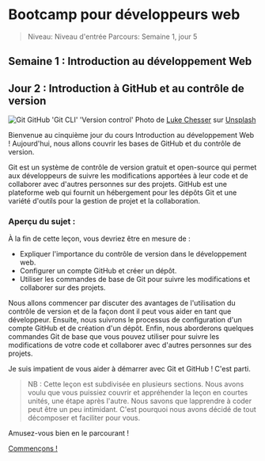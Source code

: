 # Bootcamp pour développeurs web

> Niveau: Niveau d'entrée
> Parcours: Semaine 1, jour 5

## Semaine 1 : Introduction au développement Web

## Jour 2 : Introduction à GitHub et au contrôle de version

![Git GitHub 'Git CLI' 'Version control'](https://github.com/Le-BootCamp-Grow/supports-de-cours/blob/main/notes-de-cours/niveau-d-entree/developpeur-web/semaine_1_jour_5/luke-chesser-LG8ToawE8WQ-unsplash.jpg)
Photo de [Luke Chesser](https://unsplash.com/@lukechesser?utm_source=unsplash&utm_medium=referral&utm_content=creditCopyText) sur [Unsplash](https://unsplash.com/fr/s/photos/git?utm_source=unsplash&utm_medium=referral&utm_content=creditCopyText)
  

Bienvenue au cinquième jour du cours Introduction au développement Web ! Aujourd'hui, nous allons couvrir les bases de GitHub et du contrôle de version.

Git est un système de contrôle de version gratuit et open-source qui permet aux développeurs de suivre les modifications apportées à leur code et de collaborer avec d'autres personnes sur des projets. GitHub est une plateforme web qui fournit un hébergement pour les dépôts Git et une variété d'outils pour la gestion de projet et la collaboration.


### Aperçu du sujet :

À la fin de cette leçon, vous devriez être en mesure de :

- Expliquer l'importance du contrôle de version dans le développement web.
- Configurer un compte GitHub et créer un dépôt.
- Utiliser les commandes de base de Git pour suivre les modifications et collaborer sur des projets.

Nous allons commencer par discuter des avantages de l'utilisation du contrôle de version et de la façon dont il peut vous aider en tant que développeur. Ensuite, nous suivrons le processus de configuration d'un compte GitHub et de création d'un dépôt. Enfin, nous aborderons quelques commandes Git de base que vous pouvez utiliser pour suivre les modifications de votre code et collaborer avec d'autres personnes sur des projets.

Je suis impatient de vous aider à démarrer avec Git et GitHub ! C'est parti.


> NB : Cette leçon est subdivisée en plusieurs sections. Nous avons voulu que vous puissiez couvrir et appréhender la leçon en courtes unités, une étape après l'autre. Nous savons que lapprendre à coder peut être un peu intimidant. C'est pourquoi nous avons décidé de tout décomposer et faciliter pour vous.

Amusez-vous bien en le parcourant !

[Commençons !]()